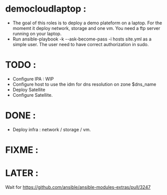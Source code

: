 # democloudlaptop :
- The goal of this roles is to deploy a demo plateform on a laptop. For the momemt it deploy network, storage and one vm. You need a ftp server running on your laptop.
- Run ansible-playbook -k --ask-become-pass -i hosts site.yml as a simple user. The user need to have correct authorization in sudo.
# TODO :
- Configure IPA : WIP
- Configure host to use the idm for dns resolution on zone $dns_name
- Deploy Satellite
- Configure Satellite.
# DONE :
- Deploy infra : network / storage / vm.
# FIXME :
# LATER :
Wait for https://github.com/ansible/ansible-modules-extras/pull/3247
